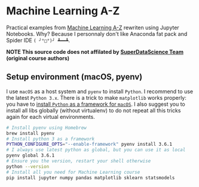 # Machine Learning A-Z
Practical examples from [Machine Learning A-Z](https://www.udemy.com/machinelearning) rewriten using Jupyter Notebooks. Why? Because I personnaly don't like Anaconda fat pack and Spider IDE `( ╯°□°)╯ ┻━━┻`.

**NOTE This source code does not affilated by [SuperDataScience Team](http://superdatascience.com/) (original course authors)**

## Setup environment (macOS, pyenv)

I use `macOS` as a host system and `pyenv` to install `Python`. I recommend to use the latest `Python 3.x`. There is a trick to make `matplotlib` works properly: you have to [install `Python` as a framework for `macOS`](https://matplotlib.org/faq/osx_framework.html). I also suggest you to install all libs globally (without virtualenv) to do not repeat all this tricks again for each virtual environments.

```bash
# Install pyenv using Homebrew
brew install pyenv
# Install python 3 as a framework
PYTHON_CONFIGURE_OPTS="--enable-framework" pyenv install 3.6.1
# I always use latest python as global, but you can use it as local
pyenv global 3.6.1
# Ensure you the version, restart your shell otherwise
python --version
# Install all you need for Machine Learning course
pip install jupyter numpy pandas matplotlib sklearn statsmodels
```
